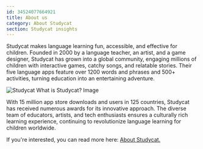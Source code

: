 ```yaml
---
id: 34524077664921
title: About us
category: About Studycat
section: Studycat insights
---
```

Studycat makes language learning fun, accessible, and effective for children. Founded in 2000 by a language teacher, an artist, and a game designer, Studycat has grown into a global community, engaging millions of children with interactive games, catchy songs, and relatable stories. Their five language apps feature over 1200 words and phrases and 500+ activities, turning education into an entertaining adventure.

![Studycat What is Studycat? Image](https://imagedelivery.net/gjxGkoZTGUWzEAQWbazEuA/2eae4281-f704-43ef-70f5-f393e5235600/w=360,format=auto,compression=fast,dpr=2)

With 15 million app store downloads and users in 125 countries, Studycat has received numerous awards for its innovative approach. The diverse team of educators, artists, and tech enthusiasts ensures a culturally rich learning experience, continuing to revolutionize language learning for children worldwide.

If you're interested, you can read more here: [About Studycat.](https://studycat.com/about/)